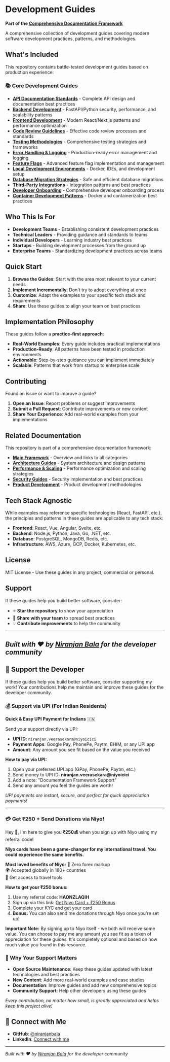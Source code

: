 # Development Guides

**Part of the [Comprehensive Documentation Framework](https://github.com/niranjanbala/fullstack-template)**

A comprehensive collection of development guides covering modern software development practices, patterns, and methodologies.

## What's Included

This repository contains battle-tested development guides based on production experience:

### 📚 Core Development Guides

- **[API Documentation Standards](./api-documentation-standards.md)** - Complete API design and documentation best practices
- **[Backend Development](./backend-development.md)** - FastAPI/Python security, performance, and scalability patterns
- **[Frontend Development](./frontend-development.md)** - Modern React/Next.js patterns and performance optimization
- **[Code Review Guidelines](./code-review-guidelines.md)** - Effective code review processes and standards
- **[Testing Methodologies](./testing-methodologies.md)** - Comprehensive testing strategies and frameworks
- **[Error Handling & Logging](./error-handling-logging.md)** - Production-ready error management and logging
- **[Feature Flags](./feature-flags.md)** - Advanced feature flag implementation and management
- **[Local Development Environments](./local-development-environments.md)** - Docker, IDEs, and development setup
- **[Database Migration Strategies](./database-migration-strategies.md)** - Safe and efficient database migrations
- **[Third-Party Integrations](./third-party-integrations.md)** - Integration patterns and best practices
- **[Developer Onboarding](./developer-onboarding.md)** - Comprehensive developer onboarding process
- **[Container Development Patterns](./container-development-patterns.md)** - Docker and containerization best practices

## Who This Is For

- **Development Teams** - Establishing consistent development practices
- **Technical Leaders** - Providing guidance and standards to teams
- **Individual Developers** - Learning industry best practices
- **Startups** - Building development processes from the ground up
- **Enterprise Teams** - Standardizing development practices across teams

## Quick Start

1. **Browse the Guides**: Start with the area most relevant to your current needs
2. **Implement Incrementally**: Don't try to adopt everything at once
3. **Customize**: Adapt the examples to your specific tech stack and requirements
4. **Share**: Use these guides to align your team on best practices

## Implementation Philosophy

These guides follow a **practice-first approach**:
- **Real-World Examples**: Every guide includes practical implementations
- **Production-Ready**: All patterns have been tested in production environments
- **Actionable**: Step-by-step guidance you can implement immediately
- **Scalable**: Patterns that work from startup to enterprise scale

## Contributing

Found an issue or want to improve a guide?

1. **Open an Issue**: Report problems or suggest improvements
2. **Submit a Pull Request**: Contribute improvements or new content
3. **Share Your Experience**: Add real-world examples from your implementations

## Related Documentation

This repository is part of a comprehensive documentation framework:

- **[Main Framework](https://github.com/niranjanbala/fullstack-template)** - Overview and links to all categories
- **[Architecture Guides](https://github.com/niranjanbala/architecture-guides)** - System architecture and design patterns
- **[Performance & Scaling](https://github.com/niranjanbala/performance-scaling)** - Performance optimization and scaling strategies
- **[Security Guides](https://github.com/niranjanbala/security-guides)** - Security implementation and best practices
- **[Product Development](https://github.com/niranjanbala/product-development)** - Product development methodologies

## Tech Stack Agnostic

While examples may reference specific technologies (React, FastAPI, etc.), the principles and patterns in these guides are applicable to any tech stack:

- **Frontend**: React, Vue, Angular, Svelte, etc.
- **Backend**: Node.js, Python, Java, Go, .NET, etc.
- **Database**: PostgreSQL, MongoDB, Redis, etc.
- **Infrastructure**: AWS, Azure, GCP, Docker, Kubernetes, etc.

## License

MIT License - Use these guides in any project, commercial or personal.

## Support

If these guides help you build better software, consider:
- ⭐ **Star the repository** to show your appreciation
- 🤝 **Share with your team** to spread best practices
- 💡 **Contribute improvements** to help the community

---

*Built with ❤️ by [Niranjan Bala](https://github.com/niranjanbala) for the developer community* 
---

## 💝 Support the Developer

If these guides help you build better software, consider supporting my work! Your contributions help me maintain and improve these guides for the developer community.

### 💰 Support via UPI (For Indian Residents)

**Quick & Easy UPI Payment for Indians** 🇮🇳

Send your support directly via UPI:
- **UPI ID**: `niranjan.veerasekara@niyoicici`
- **Payment Apps**: Google Pay, PhonePe, Paytm, BHIM, or any UPI app
- **Amount**: Any amount you see fit based on the value you received

**How to pay via UPI:**
1. Open your preferred UPI app (GPay, PhonePe, Paytm, etc.)
2. Send money to UPI ID: **niranjan.veerasekara@niyoicici**
3. Add a note: "Documentation Framework Support"
4. Send any amount you feel the guides are worth!

*UPI payments are instant, secure, and perfect for quick appreciation payments!*

---
### 💳 Get ₹250 + Send Donations via Niyo! 

Hey 👋, I'm here to give you **₹250💰** when you sign up with Niyo using my referral code!

**Niyo cards have been a game-changer for my international travel. You could experience the same benefits.**

**Most loved benefits of Niyo:**
🌟 Zero forex markup  
🌍 Accepted globally in 180+ countries  
🏧 Get access to travel tools  

**How to get your ₹250 bonus:**
1. Use my referral code: **HAONZLAQIH**
2. Sign up via this link: [Get Niyo Card + ₹250 Bonus](https://ctr.niyo.me/start?utm_campaign_id=WqeSX5gu&utm_source=goniyo_app_referral&utm_campaign=Referral&utm_adgroup=mobile_app&utm_medium=mobile_app_referral&ref_label=HAONZLAQIH)
3. Complete your KYC and get your card
4. **Bonus:** You can also send me donations through Niyo once you're set up!

**Important Note:** By signing up to Niyo itself - we both will receive some value. You can choose to pay me any amount you see fit as a token of appreciation for these guides. It's completely optional and based on how much value you found in this resource.

### 🙏 Why Your Support Matters

- **Open Source Maintenance**: Keep these guides updated with latest technologies and best practices
- **New Content**: Add more real-world examples and case studies
- **Documentation**: Improve guides and add new comprehensive topics
- **Community Support**: Help other developers using these guides

*Every contribution, no matter how small, is greatly appreciated and helps keep this project alive!* 
## 🤝 Connect with Me

- **GitHub**: [@niranjanbala](https://github.com/niranjanbala)
- **LinkedIn**: [Connect with me](https://linkedin.com/in/niranjanbala)

---

*Built with ❤️ by [Niranjan Bala](https://github.com/niranjanbala) for the developer community*
